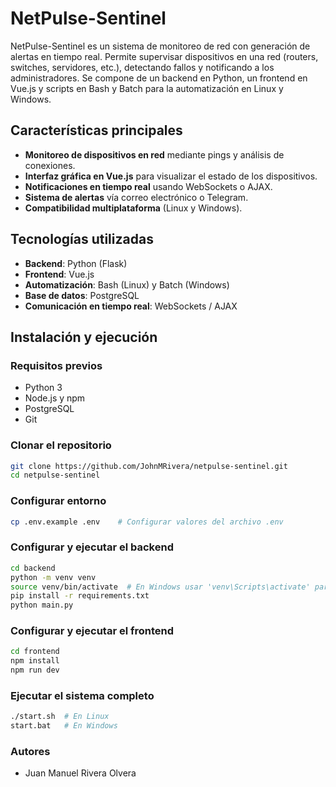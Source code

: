 # NetPulse-Sentinel

NetPulse-Sentinel es un sistema de monitoreo de red con generación de alertas en tiempo real. Permite supervisar dispositivos en una red (routers, switches, servidores, etc.), detectando fallos y notificando a los administradores. Se compone de un backend en Python, un frontend en Vue.js y scripts en Bash y Batch para la automatización en Linux y Windows.

## Características principales
- **Monitoreo de dispositivos en red** mediante pings y análisis de conexiones.
- **Interfaz gráfica en Vue.js** para visualizar el estado de los dispositivos.
- **Notificaciones en tiempo real** usando WebSockets o AJAX.
- **Sistema de alertas** vía correo electrónico o Telegram.
- **Compatibilidad multiplataforma** (Linux y Windows).

## Tecnologías utilizadas
- **Backend**: Python (Flask)
- **Frontend**: Vue.js
- **Automatización**: Bash (Linux) y Batch (Windows)
- **Base de datos**: PostgreSQL
- **Comunicación en tiempo real**: WebSockets / AJAX

## Instalación y ejecución

### Requisitos previos
- Python 3
- Node.js y npm
- PostgreSQL
- Git

### Clonar el repositorio
```bash
git clone https://github.com/JohnMRivera/netpulse-sentinel.git
cd netpulse-sentinel
```

### Configurar entorno
```bash
cp .env.example .env    # Configurar valores del archivo .env
```

### Configurar y ejecutar el backend
```bash
cd backend
python -m venv venv
source venv/bin/activate  # En Windows usar 'venv\Scripts\activate' para activar el entorno virtual
pip install -r requirements.txt
python main.py
```

### Configurar y ejecutar el frontend
```bash
cd frontend
npm install
npm run dev
```

### Ejecutar el sistema completo
```bash
./start.sh  # En Linux
start.bat   # En Windows
```

### **Autores**
- Juan Manuel Rivera Olvera